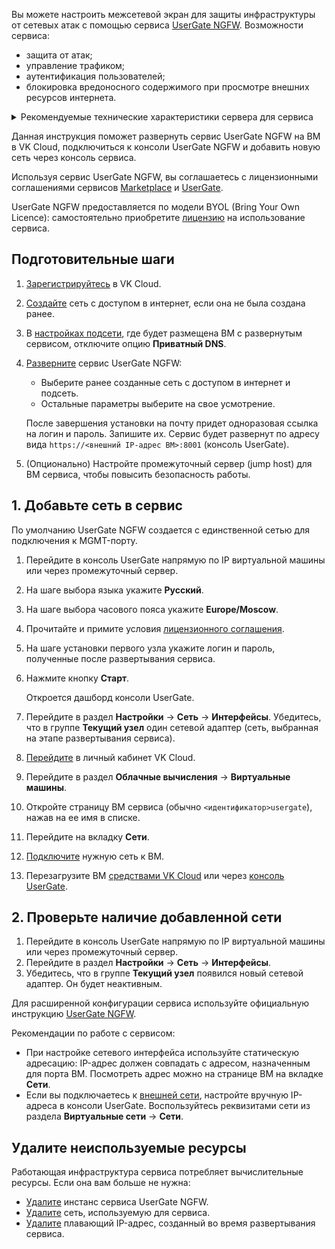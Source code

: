 Вы можете настроить межсетевой экран для защиты инфраструктуры от сетевых атак с помощью сервиса [UserGate NGFW](https://msk.cloud.vk.com/app/services/marketplace/v2/apps/service/e27c25f9-49db-4ba7-9789-6395b96b39c9/latest/info/). Возможности сервиса:

- защита от атак;
- управление трафиком;
- аутентификация пользователей;
- блокировка вредоносного содержимого при просмотре внешних ресурсов интернета.

<details>
    <summary>Рекомендуемые технические характеристики сервера для сервиса</summary>

![](./assets/usergate_vm_recommendation_table.png)

Чтобы создать ВМ, у которой более 24 CPU, обратитесь в [техническую поддержку](/ru/contacts).

</details>

Данная инструкция поможет развернуть сервис UserGate NGFW на ВМ в VK Cloud, подключиться к консоли UserGate NGFW и добавить новую сеть через консоль сервиса.

Используя сервис UserGate NGFW, вы соглашаетесь с лицензионными соглашениями сервисов [Marketplace](/ru/intro/start/legal/marketplace) и [UserGate](https://www.usergate.com/ru/usergate-eula).

<warn>

UserGate NGFW предоставляется по модели BYOL (Bring Your Own Licence): самостоятельно приобретите [лицензию](https://www.usergate.com/ru/purchase) на использование сервиса.

</warn>

## Подготовительные шаги

1. [Зарегистрируйтесь](/ru/intro/start/account-registration) в VK Cloud.
1. [Создайте](/ru/networks/vnet/service-management/net#sozdanie_seti) сеть с доступом в интернет, если она не была создана ранее.
1. В [настройках подсети](/ru/networks/vnet/service-management/net#redaktirovanie_podseti), где будет размещена ВМ с развернутым сервисом, отключите опцию **Приватный DNS**.
1. [Разверните](../../service-management/pr-instance-add/) сервис UserGate NGFW:

   - Выберите ранее созданные сеть с доступом в интернет и подсеть.
   - Остальные параметры выберите на свое усмотрение.

   После завершения установки на почту придет одноразовая ссылка на логин и пароль. Запишите их. Сервис будет развернут по адресу вида `https://<внешний IP-адрес ВМ>:8001` (консоль UserGate).

1. (Опционально) Настройте промежуточный сервер (jump host) для ВМ сервиса, чтобы повысить безопасность работы.

## 1. Добавьте сеть в сервис

<info>

По умолчанию UserGate NGFW создается с единственной сетью для подключения к MGMT-порту.

</info>

1. Перейдите в консоль UserGate напрямую по IP виртуальной машины или через промежуточный сервер.
1. На шаге выбора языка укажите **Русский**.
1. На шаге выбора часового пояса укажите **Europe/Moscow**.
1. Прочитайте и примите условия [лицензионного соглашения](https://www.usergate.com/ru/usergate-eula).
1. На шаге установки первого узла укажите логин и пароль, полученные после развертывания сервиса.
1. Нажмите кнопку **Старт**.

   Откроется дашборд консоли UserGate.

1. Перейдите в раздел **Настройки** → **Сеть** → **Интерфейсы**. Убедитесь, что в группе **Текущий узел** один сетевой адаптер (сеть, выбранная на этапе развертывания сервиса).
1. [Перейдите](https://msk.cloud.vk.com/app/) в личный кабинет VK Cloud.
1. Перейдите в раздел **Облачные вычисления** → **Виртуальные машины**.
1. Откройте страницу ВМ сервиса (обычно `<идентификатор>usergate`), нажав на ее имя в списке.
1. Перейдите на вкладку **Сети**.
1. [Подключите](/ru/computing/iaas/service-management/vm/vm-add-net#podklyuchenie_seti_k_vm) нужную сеть к ВМ.
1. Перезагрузите ВМ [средствами VK Cloud](/ru/computing/iaas/service-management/vm/vm-manage#start_stop_restart_vm) или через [консоль UserGate](https://docs.usergate.com/upravlenie-ustrojstvom_84.html#Операции_с_сервером).

## 2. Проверьте наличие добавленной сети

1. Перейдите в консоль UserGate напрямую по IP виртуальной машины или через промежуточный сервер.
1. Перейдите в раздел **Настройки** → **Сеть** → **Интерфейсы**.
1. Убедитесь, что в группе **Текущий узел** появился новый сетевой адаптер. Он будет неактивным.

Для расширенной конфигурации сервиса используйте официальную инструкцию [UserGate NGFW](https://docs.usergate.com/usergate-7x-11/).

<info>

Рекомендации по работе с сервисом:

- При настройке сетевого интерфейса используйте статическую адресацию: IP-адрес должен совпадать с адресом, назначенным для порта ВМ. Посмотреть адрес можно на странице ВМ на вкладке **Сети**.
- Если вы подключаетесь к [внешней сети](/ru/networks/vnet/concepts/net-types#vneshnyaya_set), настройте вручную IP-адреса в консоли UserGate. Воспользуйтесь реквизитами сети из раздела **Виртуальные сети** → **Сети**.

</info>

## Удалите неиспользуемые ресурсы

Работающая инфраструктура сервиса потребляет вычислительные ресурсы. Если она вам больше не нужна:

- [Удалите](../../service-management/pr-instance-manage#udalenie_instansa_servisa) инстанс сервиса UserGate NGFW.
- [Удалите](/ru/networks/vnet/service-management/net#udalenie_seti) сеть, используемую для сервиса.
- [Удалите](/ru/networks/vnet/service-management/floating-ip#udalenie_plavayushchego_ip_adresa_iz_proekta) плавающий IP-адрес, созданный во время развертывания сервиса.
